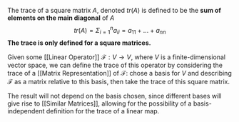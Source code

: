 The trace of a square matrix $A$, denoted $tr(A)$ is defined to be the **sum of elements on the main diagonal** of $A$ $$
tr(A) = \Sigma_{i=1}^na_{ii}= a_{11}+ \dots + a_{nn}
$$**The trace is only defined for a square matrices.**

Given some [[Linear Operator]] $\mathcal{F} : V → V$, where $V$ is a finite-dimensional vector space, we can define the trace of this operator by considering the trace of a [[Matrix Representation]] of $\mathcal{F}$: chose a basis for $V$ and describing $\mathcal{F}$ as a matrix relative to this basis, then take the trace of this square matrix. 

The result will not depend on the basis chosen, since different bases will give rise to [[Similar Matrices]], allowing for the possibility of a basis-independent definition for the trace of a linear map.